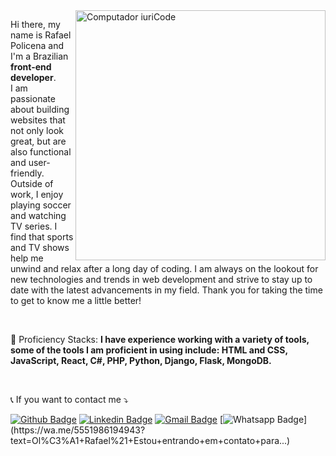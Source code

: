 <img src="https://raw.githubusercontent.com/MicaelliMedeiros/micaellimedeiros/master/image/computer-illustration.png" min-width="400px" max-width="400px" width="400px" align="right" alt="Computador iuriCode">

<p align="left"> 
  Hi there, my name is Rafael Policena and I'm a Brazilian <strong>front-end developer</strong>.<br>
  I am passionate about building websites that not only look great, but are also functional and user-friendly. Outside of work, I enjoy playing soccer and watching TV series. I find that sports and TV shows help me unwind and relax after a long day of coding. I am always on the lookout for new technologies and trends in web development and strive to stay up to date with the latest advancements in my field. Thank you for taking the time to get to know me a little better!
</p>

<br>

<p align="left">
  🎨 Proficiency Stacks: <strong>I have experience working with a variety of tools, some of the tools I am proficient in using include: HTML and CSS, JavaScript, React, C#, PHP, Python, Django, Flask, MongoDB.</strong>
</p>

<br>

<p align="left">
  📞 If you want to contact me ⤵️
</p>

[![Github Badge](https://img.shields.io/badge/-Github-000?style=flat-square&logo=Github&logoColor=white&link=https://github.com/faelzp13)](https://github.com/faelzp13)
[![Linkedin Badge](https://img.shields.io/badge/-LinkedIn-blue?style=flat-square&logo=Linkedin&logoColor=white&link=https://www.linkedin.com/in/rafael-policena/)](https://www.linkedin.com/in/rafael-policena/)
[![Gmail Badge](https://img.shields.io/badge/Gmail-D14836?style=flat-square&logo=gmail&logoColor=white&link=mailto:cachera2112@gmail.com)](mailto:cachera2112@gmail.com)
[![Whatsapp Badge](https://img.shields.io/badge/WhatsApp-25D366?style=flat-square&logo=whatsapp&logoColor=white&link=https://wa.me/5551986194943?text=Ol%C3%A1+Rafael%21+Estou+entrando+em+contato+para...)](https://wa.me/5551986194943?text=Ol%C3%A1+Rafael%21+Estou+entrando+em+contato+para...)
</p>  
